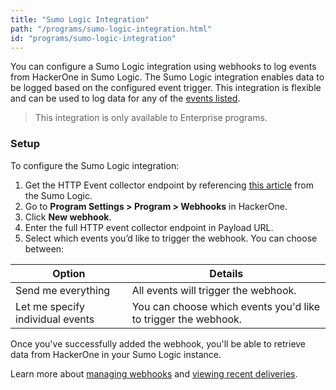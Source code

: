 ```yaml
---
title: "Sumo Logic Integration"
path: "/programs/sumo-logic-integration.html"
id: "programs/sumo-logic-integration"
---
```


You can configure a Sumo Logic integration using webhooks to log events from HackerOne in Sumo Logic. The Sumo Logic integration enables data to be logged based on the configured event trigger. This integration is flexible and can be used to log data for any of the [events listed](https://api.hackerone.com/webhooks/#events).

> This integration is only available to Enterprise programs.

### Setup

To configure the Sumo Logic integration:
1. Get the HTTP Event collector endpoint by referencing [this article](https://help.sumologic.com/03Send-Data/Setup-Wizard/Collect-from-Custom-Apps/Collect_Streaming_Data_from_HTTP) from the Sumo Logic.
2. Go to **Program Settings > Program > Webhooks** in HackerOne.
3. Click **New webhook**.
4. Enter the full HTTP event collector endpoint in Payload URL.
5. Select which events you’d like to trigger the webhook. You can choose between:

Option | Details
------ | -------
Send me everything | All events will trigger the webhook.
Let me specify individual events | You can choose which events you'd like to trigger the webhook.

Once you've successfully added the webhook, you'll be able to retrieve data from HackerOne in your Sumo Logic instance.   

Learn more about [managing webhooks](webhooks.html#managing-webhooks) and [viewing recent deliveries](webhooks.html#view-recent-deliveries).
